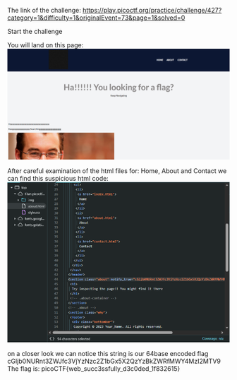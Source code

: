 The link of the challenge: https://play.picoctf.org/practice/challenge/427?category=1&difficulty=1&originalEvent=73&page=1&solved=0 

Start the challenge 

You will land on this page:  
![challenge](./img/challenge.png) 
 
After careful examination of the html files for: Home, About and Contact
we can find this suspicious html code:  
![inspect](./img/inspect.png)


on a closer look we can notice this string is our 64base encoded flag
cGljb0NURnt3ZWJfc3VjYzNzc2Z1bGx5X2QzYzBkZWRfMWY4MzI2MTV9
The flag is: picoCTF{web_succ3ssfully_d3c0ded_1f832615}